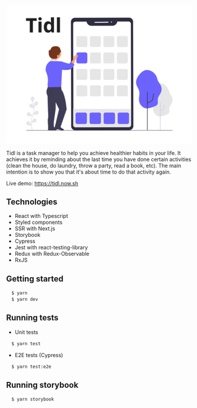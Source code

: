 <p align="center">
  <img width="500" src="./public/static/app_banner.png">
</p>

Tidl is a task manager to help you achieve healthier habits in your life. It achieves it by reminding about the last time you have done certain activities (clean the house, do laundry, throw a party, read a book, etc). The main intention is to show you that it's about time to do that activity again.

Live demo: https://tidl.now.sh

## Technologies

- React with Typescript
- Styled components
- SSR with Next.js
- Storybook
- Cypress
- Jest with react-testing-library
- Redux with Redux-Observable
- RxJS

## Getting started

```sh
  $ yarn
  $ yarn dev
```

## Running tests

- Unit tests

```sh
  $ yarn test
```

- E2E tests (Cypress)

```sh
  $ yarn test:e2e
```

## Running storybook

```sh
  $ yarn storybook
```
